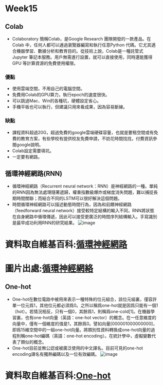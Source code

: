 # Week15
## Colab 
* Colaboratory 簡稱Colab，是Google Research 團隊開發的一款產品。在Colab 中，任何人都可以通過瀏覽器編寫和執行任意Python 代碼。它尤其適合機器學習、數據分析和教育目的。從技術上說，Colab是一種託管式Jupyter 筆記本服務。用戶無需進行設置，就可以直接使用，同時還能獲得GPU 等計算資源的免費使用權限。
### 優點
* 使用雲端空間，不用自己的電腦空間。
* 免費用Colab的GPU算力，執行epoch的速度很快。
* 可以跳過Mac、Win的各種坑，硬體設定省心。
* 手機平板也可以執行，但建議只用來看成果，因為容易斷線。
### 缺點
* 課程資料超過20G，超過免費的google雲端硬碟容量，也就是要租空間或有免費的教育方案，有些學校有提供校友免費申請，不妨花時間找找，付費資訊參閱google說明。
* Colab設定需要填坑。
* 一定要有網路。 

## 循環神經網路(RNN)
* 循環神經網路（Recurrent neural network：RNN）是神經網路的一種。單純的RNN因為無法處理隨著遞歸，權重指數級爆炸或梯度消失問題，難以捕捉長期時間關聯；而結合不同的LSTM可以很好解決這個問題。
* 時間循環神經網路可以描述動態時間行為，因為和前饋神經網路（feedforward neural network）接受較特定結構的輸入不同，RNN將狀態在自身網路中循環傳遞，因此可以接受更廣泛的時間序列結構輸入。手寫識別是最早成功利用RNN的研究結果。
![image](https://user-images.githubusercontent.com/62419535/123520763-e18e0280-d6e4-11eb-9c5e-206578ff0081.png)

# 資料取自維基百科:[循環神經網路](https://zh.wikipedia.org/wiki/%E5%BE%AA%E7%8E%AF%E7%A5%9E%E7%BB%8F%E7%BD%91%E7%BB%9C)
# 圖片出處:[循環神經網絡](https://arbu00.blogspot.com/2017/05/3-rnn-recurrent-neural-networks.html)

## One-hot
* One-hot在數位電路中被用來表示一種特殊的位元組合，該位元組裏，僅容許單一位元爲1，其他位元都必須爲0。之所以稱爲one-hot就是因爲只能有一個1（hot）。若情況相反，只有一個0，其餘爲1，則稱爲one-cold[1]。在機器學習裏，也有one-hot向量（英語：one-hot vector）的概念。在一任意維度的向量中，僅有一個維度的值是1，其餘爲0。譬如向量[000001000000000]，即爲15維空間中的一組one-hot向量。將類別性資料轉換成one-hot向量的過程則稱one-hot編碼（英語：one-hot encoding）。在統計學中，虛擬變數代表了類似的概念。
* One-hot目前並無公認或被廣泛使用的中文譯名。目前可見的one-hot encoding譯名有獨熱編碼以及一位有效編碼。
![image](https://user-images.githubusercontent.com/62419535/123520886-bce65a80-d6e5-11eb-8187-3e6740e25f37.png)

# 資料取自維基百科:[One-hot](https://zh.wikipedia.org/wiki/One-hot)
